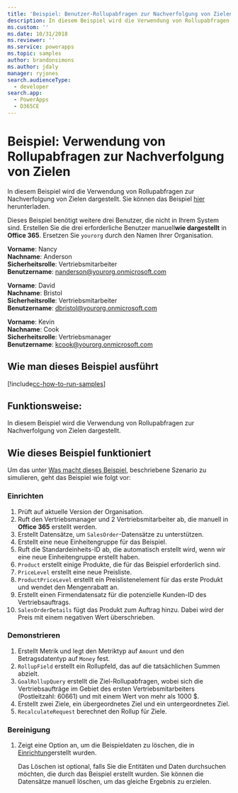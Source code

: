 ```yaml
---
title: 'Beispiel: Benutzer-Rollupabfragen zur Nachverfolgung von Zielen (Common Data Service für Apps) | Microsoft Docs'
description: In diesem Beispiel wird die Verwendung von Rollupabfragen zur Nachverfolgung von Zielen dargestellt
ms.custom: ''
ms.date: 10/31/2018
ms.reviewer: ''
ms.service: powerapps
ms.topic: samples
author: brandonsimons
ms.author: jdaly
manager: ryjones
search.audienceType:
  - developer
search.app:
  - PowerApps
  - D365CE
---
```

# <a name="sample-use-rollup-queries-to-track-goals"></a>Beispiel: Verwendung von Rollupabfragen zur Nachverfolgung von Zielen

<!-- https://docs.microsoft.com/en-us/dynamics365/customer-engagement/developer/sample-use-rollup-queries-track-goals -->

In diesem Beispiel wird die Verwendung von Rollupabfragen zur Nachverfolgung von Zielen dargestellt. Sie können das Beispiel [hier](https://github.com/Microsoft/PowerApps-Samples/tree/master/cds/orgsvc/C%23/QueriesTrackGoals) herunterladen.

Dieses Beispiel benötigt weitere drei Benutzer, die nicht in Ihrem System sind. Erstellen Sie die drei erforderliche Benutzer manuell**wie dargestellt** in **Office 365**. Ersetzen Sie `yourorg` durch den Namen Ihrer Organisation.

**Vorname**: Nancy<br/>
**Nachname**: Anderson<br/>
**Sicherheitsrolle**: Vertriebsmitarbeiter<br/>
**Benutzername**: nanderson@yourorg.onmicrosoft.com<br/>

**Vorname**: David<br/>
**Nachname**: Bristol<br/>
**Sicherheitsrolle**: Vertriebsmitarbeiter<br/>
**Benutzername**: dbristol@yourorg.onmicrosoft.com<br/>

**Vorname**: Kevin<br/>
**Nachname**: Cook<br/>
**Sicherheitsrolle**: Vertriebsmanager<br/>
**Benutzername**: kcook@yourorg.onmicrosoft.com<br/>

## <a name="how-to-run-this-sample"></a>Wie man dieses Beispiel ausführt

[!include[cc-how-to-run-samples](../../includes/cc-how-to-run-samples.md)]

## <a name="what-this-sample-does"></a>Funktionsweise:

In diesem Beispiel wird die Verwendung von Rollupabfragen zur Nachverfolgung von Zielen dargestellt.

## <a name="how-this-sample-works"></a>Wie dieses Beispiel funktioniert

Um das unter [Was macht dieses Beispiel](#what-this-sample-does), beschriebene Szenario zu simulieren, geht das Beispiel wie folgt vor:

### <a name="setup"></a>Einrichten

1. Prüft auf aktuelle Version der Organisation.
2. Ruft den Vertriebsmanager und 2 Vertriebsmitarbeiter ab, die manuell in **Office 365** erstellt werden.
3. Erstellt Datensätze, um `SalesOrder`-Datensätze zu unterstützen.
4. Erstellt eine neue Einheitengruppe für das Beispiel.
5. Ruft die Standardeinheits-ID ab, die automatisch erstellt wird, wenn wir eine neue Einheitengruppe erstellt haben.
6. `Product` erstellt einige Produkte, die für das Beispiel erforderlich sind.
7. `PriceLevel` erstellt eine neue Preisliste.
8. `ProductPriceLevel` erstellt ein Preislistenelement für das erste Produkt und wendet den Mengenrabatt an.
9. Erstellt einen Firmendatensatz für die potenzielle Kunden-ID des Vertriebsauftrags. 
10. `SalesOrderDetails` fügt das Produkt zum Auftrag hinzu. Dabei wird der Preis mit einem negativen Wert überschrieben.

### <a name="demonstrate"></a>Demonstrieren

1. Erstellt Metrik und legt den Metriktyp auf `Amount` und den Betragsdatentyp auf `Money` fest.
2. `RollupField` erstellt ein Rollupfeld, das auf die tatsächlichen Summen abzielt.
3. `GoalRollupQuery` erstellt die Ziel-Rollupabfragen, wobei sich die Vertriebsaufträge im Gebiet des ersten Vertriebsmitarbeiters (Postleitzahl: 60661) und mit einem Wert von mehr als 1000 $. 
4. Erstellt zwei Ziele, ein übergeordnetes Ziel und ein untergeordnetes Ziel.
5. `RecalculateRequest` berechnet den Rollup für Ziele. 

### <a name="clean-up"></a>Bereinigung

1. Zeigt eine Option an, um die Beispieldaten zu löschen, die in [Einrichtung](#setup)erstellt wurden.

    Das Löschen ist optional, falls Sie die Entitäten und Daten durchsuchen möchten, die durch das Beispiel erstellt wurden. Sie können die Datensätze manuell löschen, um das gleiche Ergebnis zu erzielen.

